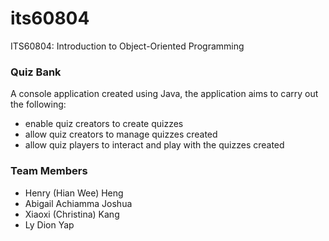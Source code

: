 # its60804
ITS60804: Introduction to Object-Oriented Programming

### Quiz Bank
A console application created using Java, the application aims to carry out the following:
+ enable quiz creators to create quizzes
+ allow quiz creators to manage quizzes created
+ allow quiz players to interact and play with the quizzes created

### Team Members
+ Henry (Hian Wee) Heng
+ Abigail Achiamma Joshua
+ Xiaoxi (Christina) Kang
+ Ly Dion Yap
